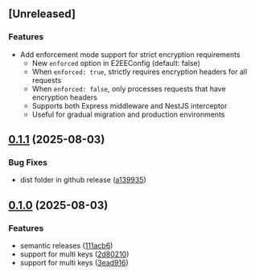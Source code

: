 ## [Unreleased]

### Features

* Add enforcement mode support for strict encryption requirements
  * New `enforced` option in E2EEConfig (default: false)
  * When `enforced: true`, strictly requires encryption headers for all requests
  * When `enforced: false`, only processes requests that have encryption headers
  * Supports both Express middleware and NestJS interceptor
  * Useful for gradual migration and production environments

## [0.1.1](https://github.com/mgoyal98/e2ee-adapter/compare/v0.1.0...v0.1.1) (2025-08-03)

### Bug Fixes

* dist folder in github release ([a139935](https://github.com/mgoyal98/e2ee-adapter/commit/a1399353d81b7007c768ab1fd96305c9f26562d4))

## [0.1.0](https://github.com/mgoyal98/e2ee-adapter/compare/v0.0.1...v0.1.0) (2025-08-03)

### Features

* semantic releases ([111acb6](https://github.com/mgoyal98/e2ee-adapter/commit/111acb6725e22e33d602ff6b6f329fe682901c09))
* support for multi keys ([2d80210](https://github.com/mgoyal98/e2ee-adapter/commit/2d80210df0fbcff05f4a6232336e09c1ee2cfd37))
* support for multi keys ([3ead916](https://github.com/mgoyal98/e2ee-adapter/commit/3ead9164ebc05a911663c8bbf75431c104de188f))
